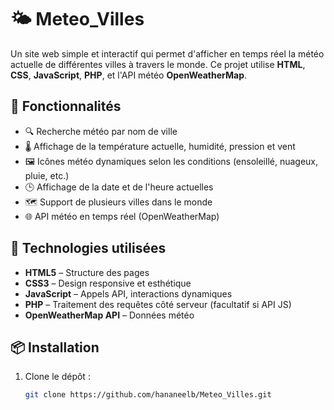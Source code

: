 # 🌤️ Meteo_Villes

Un site web simple et interactif qui permet d'afficher en temps réel la météo actuelle de différentes villes à travers le monde. Ce projet utilise **HTML**, **CSS**, **JavaScript**, **PHP**, et l'API météo **OpenWeatherMap**.

## 🚀 Fonctionnalités

- 🔍 Recherche météo par nom de ville
- 🌡️ Affichage de la température actuelle, humidité, pression et vent
- 🖼️ Icônes météo dynamiques selon les conditions (ensoleillé, nuageux, pluie, etc.)
- 🕒 Affichage de la date et de l'heure actuelles
- 🗺️ Support de plusieurs villes dans le monde
- 🌐 API météo en temps réel (OpenWeatherMap)

## 🧰 Technologies utilisées

- **HTML5** – Structure des pages
- **CSS3** – Design responsive et esthétique
- **JavaScript** – Appels API, interactions dynamiques
- **PHP** – Traitement des requêtes côté serveur (facultatif si API JS)
- **OpenWeatherMap API** – Données météo

## 📦 Installation

1. Clone le dépôt :
   ```bash
   git clone https://github.com/hananeelb/Meteo_Villes.git
